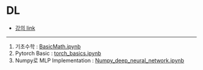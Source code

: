 # DL
- [강의 link](https://blissray.notion.site/blissray/TEMLAB-DL-Intensive-Course-7d6bcc02a2b342ca8d8ccea1113e8e0b)
---
1. 기초수학 : [BasicMath.ipynb](./BasicMath.ipynb)
2. Pytorch Basic : [torch_basics.ipynb](./torch_basics.ipynb)
3. Numpy로 MLP Implementation : [Numpy_deep_neural_network.ipynb](./Numpy_deep_neural_network.ipynb)
